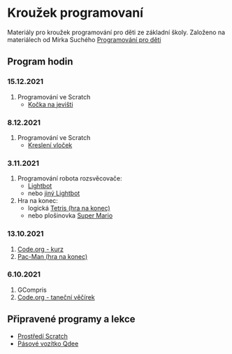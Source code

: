 # Kroužek programovaní

Materiály pro kroužek programování pro děti ze základní školy.
Založeno na materiálech od Mirka Suchého [Programování pro děti](https://github.com/xsuchy/programovani_pro_deti/blob/master/README.md)

## Program hodin

### 15.12.2021
1. Programování ve Scratch
   - [Kočka na jevišti](https://scratch.mit.edu/projects/617311963)

### 8.12.2021
1. Programování ve Scratch
   - [Kreslení vloček](https://scratch.mit.edu/projects/613433973)

### 3.11.2021
1. Programování robota rozsvěcovače:
   - [Lightbot](https://www.gameflare.com/online-game/light-bot/)
   - nebo [jiný Lightbot](https://www.lightbot.lu/)
2. Hra na konec:
   - logická [Tetris (hra na konec)](https://scratch.mit.edu/projects/21239656/fullscreen/)
   - nebo plošinovka [Super Mario](https://scratch.mit.edu/projects/2176968/fullscreen/) 

### 13.10.2021
1. [Code.org - kurz](https://studio.code.org/s/express-2021/lessons/1/levels/2)
2. [Pac-Man (hra na konec)](https://scratch.mit.edu/projects/254234311/fullscreen/)

### 6.10.2021
1. GCompris
2. [Code.org - taneční věčírek](https://studio.code.org/s/dance-2019/stage/1/puzzle/1)

## Připravené programy a lekce
- [Prostředí Scratch](scratch/README.md)
- [Pásové vozítko Qdee](qdee/README.md)
